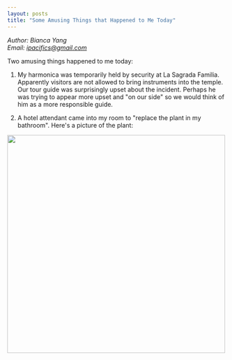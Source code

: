 ```yaml
---
layout: posts
title: "Some Amusing Things that Happened to Me Today"
---
```

*Author: Bianca Yang*<br>
*Email: ipacifics@gmail.com*<br>

Two amusing things happened to me today:
1. My harmonica was temporarily held by security at La Sagrada Familia.
Apparently visitors are not allowed to bring instruments into the temple. Our
tour guide was surprisingly upset about the incident. Perhaps he was trying
to appear more upset and "on our side" so we would think of him as a
more responsible guide.

2. A hotel attendant came into my room to "replace the plant in my bathroom".
Here's a picture of the plant:

<img src="../../../images/posts/plant_in_bathroom.jpg" width="500">

